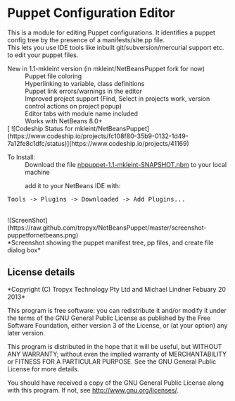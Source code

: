 Puppet Configuration Editor
==============

This is a module for editing Puppet configurations.  It identifies a puppet config tree by the presence of a manifests/site.pp file.
<br>
This lets you use IDE tools like inbuilt git/subversion/mercurial support etc. to edit your puppet files.

<dl>
    <dt>New in 1.1-mkleint version (in mkleint/NetBeansPuppet fork for now)</dt>

   <dd>Puppet file coloring</dd>
   <dd>Hyperlinking to variable, class definitions</dd>
   <dd>Puppet link errors/warnings in the editor</dd>
   <dd>Improved project support (Find, Select in projects work, version control actions on project popup)</dd>    
   <dd>Editor tabs with module name included</dd>
   <dd>Works with NetBeans 8.0+</dd>
   [ ![Codeship Status for mkleint/NetBeansPuppet](https://www.codeship.io/projects/fc108f80-35b9-0132-1d49-7a12fe8c1dfc/status)](https://www.codeship.io/projects/41169)
</dl>

<dl>
  <dt>To Install:</dt>
  <dd>Download the file <a href="https://s3-us-west-2.amazonaws.com/nbpuppet/nbpuppet-1.1-mkleint-SNAPSHOT.nbm">nbpuppet-1.1-mkleint-SNAPSHOT.nbm</a> to your local machine
      
  add it to your NetBeans IDE with:</dd>
</dl>
<pre>
Tools -> Plugins -> Downloaded -> Add Plugins...
</pre>
<br>
![ScreenShot](https://raw.github.com/tropyx/NetBeansPuppet/master/screenshot-puppetfornetbeans.png)
<br>
*Screenshot showing the puppet manifest tree, pp files, and create file dialog box*
<br>
<h2>License details</h2>
*Copyright (C) Tropyx Technology Pty Ltd and Michael Lindner Febuary 20 2013*

 This program is free software: you can redistribute it and/or modify
 it under the terms of the GNU General Public License as published by
 the Free Software Foundation, either version 3 of the License, or
 (at your option) any later version.
 
 This program is distributed in the hope that it will be useful,
 but WITHOUT ANY WARRANTY; without even the implied warranty of
 MERCHANTABILITY or FITNESS FOR A PARTICULAR PURPOSE.  See the
 GNU General Public License for more details.

 You should have received a copy of the GNU General Public License
 along with this program.  If not, see <http://www.gnu.org/licenses/>.
